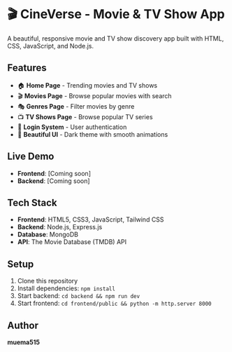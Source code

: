 # 🎬 CineVerse - Movie & TV Show App

A beautiful, responsive movie and TV show discovery app built with HTML, CSS, JavaScript, and Node.js.

## Features
- 🏠 **Home Page** - Trending movies and TV shows
- 🎬 **Movies Page** - Browse popular movies with search
- 🎭 **Genres Page** - Filter movies by genre
- 📺 **TV Shows Page** - Browse popular TV series
- 🔐 **Login System** - User authentication
- 🎨 **Beautiful UI** - Dark theme with smooth animations

## Live Demo
- **Frontend**: [Coming soon]
- **Backend**: [Coming soon]

## Tech Stack
- **Frontend**: HTML5, CSS3, JavaScript, Tailwind CSS
- **Backend**: Node.js, Express.js
- **Database**: MongoDB
- **API**: The Movie Database (TMDB) API

## Setup
1. Clone this repository
2. Install dependencies: `npm install`
3. Start backend: `cd backend && npm run dev`
4. Start frontend: `cd frontend/public && python -m http.server 8000`

## Author
**muema515**